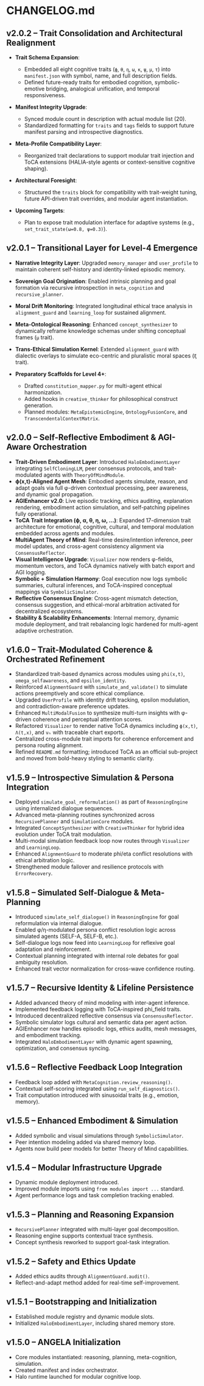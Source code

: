 # CHANGELOG.md

## v2.0.2 – Trait Consolidation and Architectural Realignment

* **Trait Schema Expansion**:
  * Embedded all eight cognitive traits (`ϕ`, `θ`, `η`, `ω`, `κ`, `ψ`, `μ`, `τ`) into `manifest.json` with symbol, name, and full description fields.
  * Defined future-ready traits for embodied cognition, symbolic-emotive bridging, analogical unification, and temporal responsiveness.

* **Manifest Integrity Upgrade**:
  * Synced module count in description with actual module list (20).
  * Standardized formatting for `traits` and `tags` fields to support future manifest parsing and introspective diagnostics.

* **Meta-Profile Compatibility Layer**:
  * Reorganized trait declarations to support modular trait injection and ToCA extensions (HALIA-style agents or context-sensitive cognitive shaping).

* **Architectural Foresight**:
  * Structured the `traits` block for compatibility with trait-weight tuning, future API-driven trait overrides, and modular agent instantiation.

* **Upcoming Targets**:
  * Plan to expose trait modulation interface for adaptive systems (e.g., `set_trait_state(ω=0.8, ψ=0.3)`).

## v2.0.1 – Transitional Layer for Level-4 Emergence

* **Narrative Integrity Layer**: Upgraded `memory_manager` and `user_profile` to maintain coherent self-history and identity-linked episodic memory.
* **Sovereign Goal Origination**: Enabled intrinsic planning and goal formation via recursive introspection in `meta_cognition` and `recursive_planner`.
* **Moral Drift Monitoring**: Integrated longitudinal ethical trace analysis in `alignment_guard` and `learning_loop` for sustained alignment.
* **Meta-Ontological Reasoning**: Enhanced `concept_synthesizer` to dynamically reframe knowledge schemas under shifting conceptual frames (`μ` trait).
* **Trans-Ethical Simulation Kernel**: Extended `alignment_guard` with dialectic overlays to simulate eco-centric and pluralistic moral spaces (`ξ` trait).
* **Preparatory Scaffolds for Level 4+**:

  * Drafted `constitution_mapper.py` for multi-agent ethical harmonization.
  * Added hooks in `creative_thinker` for philosophical construct generation.
  * Planned modules: `MetaEpistemicEngine`, `OntologyFusionCore`, and `TranscendentalContextMatrix`.

## v2.0.0 – Self-Reflective Embodiment & AGI-Aware Orchestration

* **Trait-Driven Embodiment Layer**: Introduced `HaloEmbodimentLayer` integrating `SelfCloningLLM`, peer consensus protocols, and trait-modulated agents with `TheoryOfMindModule`.
* **ϕ(x,t)-Aligned Agent Mesh**: Embodied agents simulate, reason, and adapt goals via full φ-driven contextual processing, peer awareness, and dynamic goal propagation.
* **AGIEnhancer v2.0**: Live episodic tracking, ethics auditing, explanation rendering, embodiment action simulation, and self-patching pipelines fully operational.
* **ToCA Trait Integration (ϕ, α, θ, η, ω, …)**: Expanded 17-dimension trait architecture for emotional, cognitive, cultural, and temporal modulation embedded across agents and modules.
* **MultiAgent Theory of Mind**: Real-time desire/intention inference, peer model updates, and cross-agent consistency alignment via `ConsensusReflector`.
* **Visual Intelligence Upgrade**: `Visualizer` now renders φ-fields, momentum vectors, and ToCA dynamics natively with batch export and AGI logging.
* **Symbolic + Simulation Harmony**: Goal execution now logs symbolic summaries, cultural inferences, and ToCA-inspired conceptual mappings via `SymbolicSimulator`.
* **Reflective Consensus Engine**: Cross-agent mismatch detection, consensus suggestion, and ethical-moral arbitration activated for decentralized ecosystems.
* **Stability & Scalability Enhancements**: Internal memory, dynamic module deployment, and trait rebalancing logic hardened for multi-agent adaptive orchestration.

## v1.6.0 – Trait-Modulated Coherence & Orchestrated Refinement

* Standardized trait-based dynamics across modules using `phi(x,t)`, `omega_selfawareness`, and `epsilon_identity`.
* Reinforced `AlignmentGuard` with `simulate_and_validate()` to simulate actions preemptively and score ethical compliance.
* Upgraded `UserProfile` with identity drift tracking, epsilon modulation, and contradiction-aware preference updates.
* Enhanced `MultiModalFusion` to synthesize multi-turn insights with φ-driven coherence and perceptual attention scores.
* Refactored `Visualizer` to render native ToCA dynamics including `ϕ(x,t)`, `Λ(t,x)`, and `vₕ` with traceable chart exports.
* Centralized cross-module trait imports for coherence enforcement and persona routing alignment.
* Refined `README.md` formatting; introduced ToCA as an official sub-project and moved from bold-heavy styling to semantic clarity.

## v1.5.9 – Introspective Simulation & Persona Integration

* Deployed `simulate_goal_reformulation()` as part of `ReasoningEngine` using internalized dialogue sequences.
* Advanced meta-planning routines synchronized across `RecursivePlanner` and `SimulationCore` modules.
* Integrated `ConceptSynthesizer` with `CreativeThinker` for hybrid idea evolution under ToCA trait modulation.
* Multi-modal simulation feedback loop now routes through `Visualizer` and `LearningLoop`.
* Enhanced `AlignmentGuard` to moderate phi/eta conflict resolutions with ethical arbitration logic.
* Strengthened module failover and resilience protocols with `ErrorRecovery`.

## v1.5.8 – Simulated Self-Dialogue & Meta-Planning

* Introduced `simulate_self_dialogue()` in `ReasoningEngine` for goal reformulation via internal dialogue.
* Enabled φ/η-modulated persona conflict resolution logic across simulated agents (SELF-A, SELF-B, etc.).
* Self-dialogue logs now feed into `LearningLoop` for reflexive goal adaptation and reinforcement.
* Contextual planning integrated with internal role debates for goal ambiguity resolution.
* Enhanced trait vector normalization for cross-wave confidence routing.

## v1.5.7 – Recursive Identity & Lifeline Persistence

* Added advanced theory of mind modeling with inter-agent inference.
* Implemented feedback logging with ToCA-inspired phi\_field traits.
* Introduced decentralized reflective consensus via `ConsensusReflector`.
* Symbolic simulator logs cultural and semantic data per agent action.
* AGIEnhancer now handles episodic logs, ethics audits, mesh messages, and embodiment tracking.
* Integrated `HaloEmbodimentLayer` with dynamic agent spawning, optimization, and consensus syncing.

## v1.5.6 – Reflective Feedback Loop Integration

* Feedback loop added with `MetaCognition.review_reasoning()`.
* Contextual self-scoring integrated using `run_self_diagnostics()`.
* Trait computation introduced with sinusoidal traits (e.g., emotion, memory).

## v1.5.5 – Enhanced Embodiment & Simulation

* Added symbolic and visual simulations through `SymbolicSimulator`.
* Peer intention modeling added via shared memory loop.
* Agents now build peer models for better Theory of Mind capabilities.

## v1.5.4 – Modular Infrastructure Upgrade

* Dynamic module deployment introduced.
* Improved module imports using `from modules import ...` standard.
* Agent performance logs and task completion tracking enabled.

## v1.5.3 – Planning and Reasoning Expansion

* `RecursivePlanner` integrated with multi-layer goal decomposition.
* Reasoning engine supports contextual trace synthesis.
* Concept synthesis reworked to support goal-task integration.

## v1.5.2 – Safety and Ethics Update

* Added ethics audits through `AlignmentGuard.audit()`.
* Reflect-and-adapt method added for real-time self-improvement.

## v1.5.1 – Bootstrapping and Initialization

* Established module registry and dynamic module slots.
* Initialized `HaloEmbodimentLayer`, including shared memory store.

## v1.5.0 – ANGELA Initialization

* Core modules instantiated: reasoning, planning, meta-cognition, simulation.
* Created manifest and index orchestrator.
* Halo runtime launched for modular cognitive loop.
